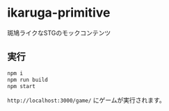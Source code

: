 # ikaruga-primitive

斑鳩ライクなSTGのモックコンテンツ

## 実行

```sh
npm i
npm run build
npm start
```

`http://localhost:3000/game/` にゲームが実行されます。
